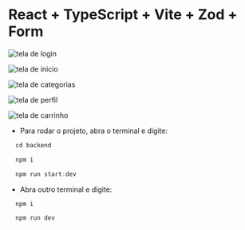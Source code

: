 # React + TypeScript + Vite + Zod + Form

![tela de login](./public//preview//login.png)

![tela de inicio](./public//preview//home.png)

![tela de categorias](./public//preview//categorias.png)

![tela de perfil](./public//preview//perfil.png)

![tela de carrinho](./public//preview//carrinho.png)

* Para rodar o projeto, abra o terminal e digite:

```js
  cd backend
```
```js 
  npm i
```
```js 
  npm run start:dev
```

* Abra outro terminal e digite: 

```js 
  npm i
```
```js 
  npm run dev
```
